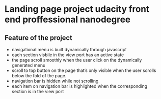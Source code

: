 # Landing page project udacity front end proffessional nanodegree

## Feature of the project

   - navigational menu is built dynamically through javascript 
   - each section visbile in the view port has an active state 
   - the page scroll smoothly when the user click on the dynamically generated menu
   - scroll to top button on the page that’s only visible when the user scrolls below the fold of the page.
   - navigation bar is hidden while not scrolling.
   - each item on navigation bar is highlighted when the corresponding section is in the view port
